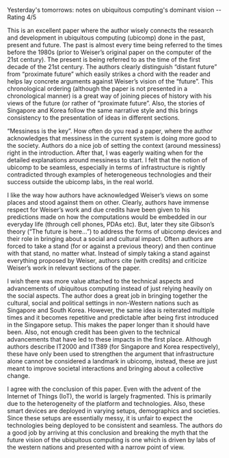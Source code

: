 Yesterday's tomorrows: notes on ubiquitous computing's dominant vision -- Rating 4/5

This is an excellent paper where the author wisely connects the research and development in ubiquitous computing (ubicomp) done in the past, present and future. The past is almost every time being referred to the times before the 1980s (prior to Weiser’s original paper on the computer of the 21st century). The present is being referred to as the time of the first decade of the 21st century. The authors clearly distinguish “distant future” from “proximate future” which easily strikes a chord with the reader and helps lay concrete arguments against Weiser’s vision of the “future”. This chronological ordering (although the paper is not presented in a chronological manner) is a great way of joining pieces of history with his views of the future (or rather of “proximate future”. Also, the stories of Singapore and Korea follow the same narrative style and this brings consistency to the presentation of ideas in different sections.

“Messiness is the key”. How often do you read a paper, where the author acknowledges that messiness in the current system is doing more good to the society. Authors do a nice job of setting the context (around messiness) right in the introduction. After that, I was eagerly waiting when for the detailed explanations around messiness to start. I felt that the notion of ubicomp to be seamless, especially in terms of infrastructure is rightly contradicted through examples of heterogeneous technologies and their success outside the ubicomp labs, in the real world.

I like the way how authors have acknowledged Weiser’s views on some places and stood against them on other. Clearly, authors have immense respect for Weiser’s work and due credits have been given to his predictions made on how the computations would be embedded in our everyday life (through cell phones, PDAs etc). But, later they site Gibson’s theory (“The future is here…”) to address the forms of ubicomp devices and their role in bringing about a social and cultural impact. Often authors are forced to take a stand (for or against a previous theory) and then continue with that stand, no matter what. Instead of simply taking a stand against everything proposed by Weiser, authors cite (with credits) and criticize Weiser’s work in relevant sections of the paper.

I wish there was more value attached to the technical aspects and advancements of ubiquitous computing instead of just relying heavily on the social aspects. The author does a great job in bringing together the cultural, social and political settings in non-Western nations such as Singapore and South Korea. However, the same idea is reiterated multiple times and it becomes repetitive and predictable after being first introduced in the Singapore setup. This makes the paper longer than it should have been. Also, not enough credit has been given to the technical advancements that have led to these impacts in the first place. Although authors describe IT2000 and IT389 (for Singapore and Korea respectively), these have only been used to strengthen the argument that infrastructure alone cannot be considered a landmark in ubicomp, instead, these are just meant to improve societal interactions and bringing about a collective change.

I agree with the conclusion of this paper.  Even with the advent of the Internet of Things (IoT), the world is largely fragmented. This is primarily due to the heterogeneity of the platform and technologies. Also, these smart devices are deployed in varying setups, demographics and societies. Since these setups are essentially messy, it is unfair to expect the technologies being deployed to be consistent and seamless. The authors do a good job by arriving at this conclusion and breaking the myth that the future vision of the ubiquitous computing is one which is driven by labs of the western nations and presented with a narrow point of view.
